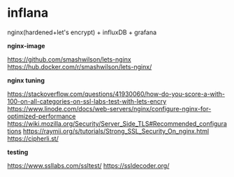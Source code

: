 # inflana
nginx(hardened+let's encrypt) + influxDB + grafana

**nginx-image**

https://github.com/smashwilson/lets-nginx
https://hub.docker.com/r/smashwilson/lets-nginx/

**nginx tuning** 

https://stackoverflow.com/questions/41930060/how-do-you-score-a-with-100-on-all-categories-on-ssl-labs-test-with-lets-encry
https://www.linode.com/docs/web-servers/nginx/configure-nginx-for-optimized-performance                                                                                             
https://wiki.mozilla.org/Security/Server_Side_TLS#Recommended_configurations
https://raymii.org/s/tutorials/Strong_SSL_Security_On_nginx.html
https://cipherli.st/

**testing**

https://www.ssllabs.com/ssltest/
https://ssldecoder.org/
